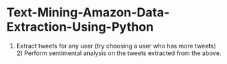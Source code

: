 # Text-Mining-Amazon-Data-Extraction-Using-Python
1) Extract tweets for any user (try choosing a user who has more tweets) 2) Perform sentimental analysis on the tweets extracted from the above.
